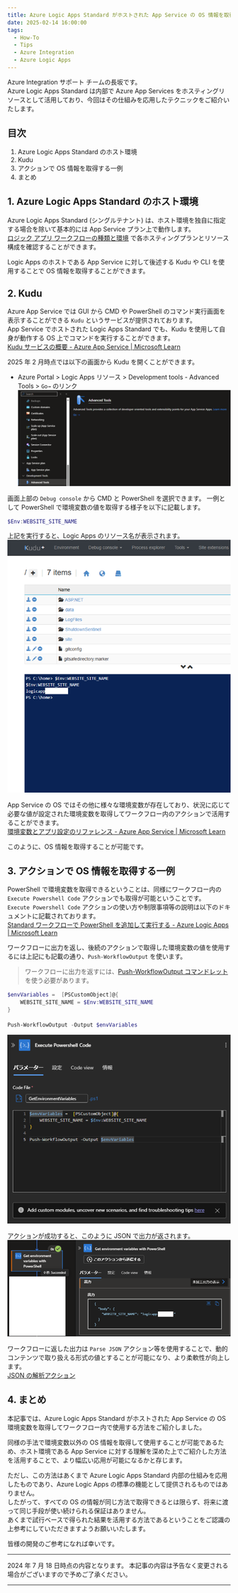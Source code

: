 ```yaml
---
title: Azure Logic Apps Standard がホストされた App Service の OS 情報を取得してワークフロー内で使用する方法
date: 2025-02-14 16:00:00
tags:
  - How-To
  - Tips
  - Azure Integration
  - Azure Logic Apps
---
```


Azure Integration サポート チームの長坂です。<br>
Azure Logic Apps Standard は内部で Azure App Services をホスティングリソースとして活用しており、今回はその仕組みを応用したテクニックをご紹介いたします。

<!-- more -->

## 目次

1. Azure Logic Apps Standard のホスト環境
2. Kudu
3. アクションで OS 情報を取得する一例
4. まとめ

## 1. Azure Logic Apps Standard のホスト環境

Azure Logic Apps Standard (シングルテナント) は、ホスト環境を独自に指定する場合を除いて基本的には App Service プラン上で動作します。<br>
[ロジック アプリ ワークフローの種類と環境](https://learn.microsoft.com/ja-jp/azure/logic-apps/single-tenant-overview-compare) で各ホスティングプランとリソース構成を確認することができます。

Logic Apps のホストである App Service に対して後述する Kudu や CLI を使用することで OS 情報を取得することができます。

## 2. Kudu

Azure App Service では GUI から CMD や PowerShell のコマンド実行画面を表示することができる `Kudu` というサービスが提供されております。<br>
App Service でホストされた Logic Apps Standard でも、Kudu を使用して自身が動作する OS 上でコマンドを実行することができます。<br>
[Kudu サービスの概要 - Azure App Service | Microsoft Learn](https://learn.microsoft.com/ja-jp/azure/app-service/resources-kudu)

2025 年 2 月時点では以下の画面から Kudu を開くことができます。<br>

- Azure Portal > Logic Apps リソース > Development tools -
  Advanced Tools > `Go→` のリンク
  ![](./StandardLogicApps-GetEnvironmentVariables/StandardLogicApps-GetEnvironmentVariables-1.png)

画面上部の `Debug console` から CMD と PowerShell を選択できます。
一例として PowerShell で環境変数の値を取得する様子を以下に記載します。

```powershell
$Env:WEBSITE_SITE_NAME
```

上記を実行すると、Logic Apps のリソース名が表示されます。
![](./StandardLogicApps-GetEnvironmentVariables/StandardLogicApps-GetEnvironmentVariables-2.png)

App Service の OS ではその他に様々な環境変数が存在しており、状況に応じて必要な値が設定された環境変数を取得してワークフロー内のアクションで活用することができます。<br>
[環境変数とアプリ設定のリファレンス - Azure App Service | Microsoft Learn](https://learn.microsoft.com/ja-jp/azure/app-service/reference-app-settings?tabs=kudu%2Cdotnet)

このように、OS 情報を取得することが可能です。

## 3. アクションで OS 情報を取得する一例

PowerShell で環境変数を取得できるということは、同様にワークフロー内の `Execute Powershell Code` アクションでも取得が可能ということです。<br>
`Execute Powershell Code` アクションの使い方や制限事項等の説明は以下のドキュメントに記載されております。<br>
[Standard ワークフローで PowerShell を追加して実行する - Azure Logic Apps | Microsoft Learn](https://learn.microsoft.com/ja-jp/azure/logic-apps/add-run-powershell-scripts)

ワークフローに出力を返し、後続のアクションで取得した環境変数の値を使用するには上記にも記載の通り、`Push-WorkflowOutput` を使います。

> ワークフローに出力を返すには、[Push-WorkflowOutput コマンドレット](https://learn.microsoft.com/ja-jp/azure/logic-apps/add-run-powershell-scripts#push-workflowoutput)を使う必要があります。

```powershell
$envVariables =  [PSCustomObject]@{
    WEBSITE_SITE_NAME = $Env:WEBSITE_SITE_NAME
}

Push-WorkflowOutput -Output $envVariables
```

![](./StandardLogicApps-GetEnvironmentVariables/StandardLogicApps-GetEnvironmentVariables-3.png)

アクションが成功すると、このように JSON で出力が返されます。
![](./StandardLogicApps-GetEnvironmentVariables/StandardLogicApps-GetEnvironmentVariables-4.png)

ワークフローに返した出力は `Parse JSON` アクション等を使用することで、動的コンテンツで取り扱える形式の値とすることが可能になり、より柔軟性が向上します。<br>
[JSON の解析アクション](https://learn.microsoft.com/ja-jp/azure/logic-apps/logic-apps-perform-data-operations?tabs=consumption#parse-json-action)

## 4. まとめ

本記事では、Azure Logic Apps Standard がホストされた App Service の OS 環境変数を取得してワークフロー内で使用する方法をご紹介しました。

同様の手法で環境変数以外の OS 情報を取得して使用することが可能であるため、ホスト環境である App Service に対する理解を深めた上でご紹介した方法を活用することで、より幅広い応用が可能になるかと存じます。

ただし、この方法はあくまで Azure Logic Apps Standard 内部の仕組みを応用したものであり、Azure Logic Apps の標準の機能として提供されるものではありません。<br>
したがって、すべての OS の情報が同じ方法で取得できるとは限らず、将来に渡って同じ手段が使い続けられる保証はありません。<br>
あくまで試行ベースで得られた結果を活用する方法であるということをご認識の上参考にしていただきますようお願いいたします。

皆様の開発のご参考になれば幸いです。

---

2024 年 7 月 18 日時点の内容となります。
本記事の内容は予告なく変更される場合がございますので予めご了承ください。

---
